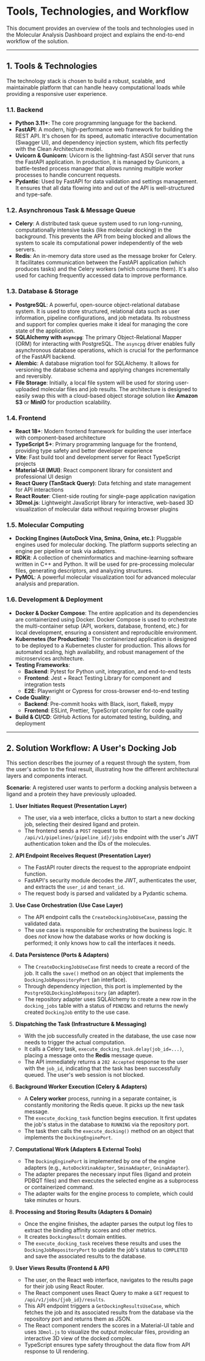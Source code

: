 # Tools, Technologies, and Workflow

This document provides an overview of the tools and technologies used in the Molecular Analysis Dashboard project and explains the end-to-end workflow of the solution.

---

## **1. Tools & Technologies**

The technology stack is chosen to build a robust, scalable, and maintainable platform that can handle heavy computational loads while providing a responsive user experience.

### **1.1. Backend**

-   **Python 3.11+**: The core programming language for the backend.
-   **FastAPI**: A modern, high-performance web framework for building the REST API. It's chosen for its speed, automatic interactive documentation (Swagger UI), and dependency injection system, which fits perfectly with the Clean Architecture model.
-   **Uvicorn & Gunicorn**: Uvicorn is the lightning-fast ASGI server that runs the FastAPI application. In production, it is managed by Gunicorn, a battle-tested process manager that allows running multiple worker processes to handle concurrent requests.
-   **Pydantic**: Used by FastAPI for data validation and settings management. It ensures that all data flowing into and out of the API is well-structured and type-safe.

### **1.2. Asynchronous Task & Message Queue**

-   **Celery**: A distributed task queue system used to run long-running, computationally intensive tasks (like molecular docking) in the background. This prevents the API from being blocked and allows the system to scale its computational power independently of the web servers.
-   **Redis**: An in-memory data store used as the message broker for Celery. It facilitates communication between the FastAPI application (which produces tasks) and the Celery workers (which consume them). It's also used for caching frequently accessed data to improve performance.

### **1.3. Database & Storage**

-   **PostgreSQL**: A powerful, open-source object-relational database system. It is used to store structured, relational data such as user information, pipeline configurations, and job metadata. Its robustness and support for complex queries make it ideal for managing the core state of the application.
-   **SQLAlchemy with `asyncpg`**: The primary Object-Relational Mapper (ORM) for interacting with PostgreSQL. The `asyncpg` driver enables fully asynchronous database operations, which is crucial for the performance of the FastAPI backend.
-   **Alembic**: A database migration tool for SQLAlchemy. It allows for versioning the database schema and applying changes incrementally and reversibly.
-   **File Storage**: Initially, a local file system will be used for storing user-uploaded molecular files and job results. The architecture is designed to easily swap this with a cloud-based object storage solution like **Amazon S3** or **MinIO** for production scalability.

### **1.4. Frontend**

-   **React 18+**: Modern frontend framework for building the user interface with component-based architecture
-   **TypeScript 5+**: Primary programming language for the frontend, providing type safety and better developer experience
-   **Vite**: Fast build tool and development server for React TypeScript projects
-   **Material-UI (MUI)**: React component library for consistent and professional UI design
-   **React Query (TanStack Query)**: Data fetching and state management for API interactions
-   **React Router**: Client-side routing for single-page application navigation
-   **3Dmol.js**: Lightweight JavaScript library for interactive, web-based 3D visualization of molecular data without requiring browser plugins

### **1.5. Molecular Computing**

-   **Docking Engines (AutoDock Vina, Smina, Gnina, etc.)**: Pluggable engines used for molecular docking. The platform supports selecting an engine per pipeline or task via adapters.
-   **RDKit**: A collection of cheminformatics and machine-learning software written in C++ and Python. It will be used for pre-processing molecular files, generating descriptors, and analyzing structures.
-   **PyMOL**: A powerful molecular visualization tool for advanced molecular analysis and preparation.

### **1.6. Development & Deployment**

-   **Docker & Docker Compose**: The entire application and its dependencies are containerized using Docker. Docker Compose is used to orchestrate the multi-container setup (API, workers, database, frontend, etc.) for local development, ensuring a consistent and reproducible environment.
-   **Kubernetes (for Production)**: The containerized application is designed to be deployed to a Kubernetes cluster for production. This allows for automated scaling, high availability, and robust management of the microservices architecture.
-   **Testing Frameworks**:
    - **Backend**: Pytest for Python unit, integration, and end-to-end tests
    - **Frontend**: Jest + React Testing Library for component and integration tests
    - **E2E**: Playwright or Cypress for cross-browser end-to-end testing
-   **Code Quality**:
    - **Backend**: Pre-commit hooks with Black, isort, flake8, mypy
    - **Frontend**: ESLint, Prettier, TypeScript compiler for code quality
-   **Build & CI/CD**: GitHub Actions for automated testing, building, and deployment

---

## **2. Solution Workflow: A User's Docking Job**

This section describes the journey of a request through the system, from the user's action to the final result, illustrating how the different architectural layers and components interact.

**Scenario**: A registered user wants to perform a docking analysis between a ligand and a protein they have previously uploaded.

1.  **User Initiates Request (Presentation Layer)**
    -   The user, via a web interface, clicks a button to start a new docking job, selecting their desired ligand and protein.
    -   The frontend sends a `POST` request to the `/api/v1/pipelines/{pipeline_id}/jobs` endpoint with the user's JWT authentication token and the IDs of the molecules.

2.  **API Endpoint Receives Request (Presentation Layer)**
    -   The FastAPI router directs the request to the appropriate endpoint function.
    -   FastAPI's security module decodes the JWT, authenticates the user, and extracts the `user_id` and `tenant_id`.
    -   The request body is parsed and validated by a Pydantic schema.

3.  **Use Case Orchestration (Use Case Layer)**
    -   The API endpoint calls the `CreateDockingJobUseCase`, passing the validated data.
    -   The use case is responsible for orchestrating the business logic. It does *not* know how the database works or how docking is performed; it only knows how to call the interfaces it needs.

4.  **Data Persistence (Ports & Adapters)**
    -   The `CreateDockingJobUseCase` first needs to create a record of the job. It calls the `save()` method on an object that implements the `DockingJobRepositoryPort` (an interface).
    -   Through dependency injection, this port is implemented by the `PostgreSQLDockingJobRepository` (an adapter).
    -   The repository adapter uses SQLAlchemy to create a new row in the `docking_jobs` table with a status of `PENDING` and returns the newly created `DockingJob` entity to the use case.

5.  **Dispatching the Task (Infrastructure & Messaging)**
    -   With the job successfully created in the database, the use case now needs to trigger the actual computation.
    -   It calls a Celery task, `execute_docking_task.delay(job_id=...)`, placing a message onto the **Redis** message queue.
    -   The API immediately returns a `202 Accepted` response to the user with the `job_id`, indicating that the task has been successfully queued. The user's web session is not blocked.

6.  **Background Worker Execution (Celery & Adapters)**
    -   A **Celery worker** process, running in a separate container, is constantly monitoring the Redis queue. It picks up the new task message.
    -   The `execute_docking_task` function begins execution. It first updates the job's status in the database to `RUNNING` via the repository port.
    -   The task then calls the `execute_docking()` method on an object that implements the `DockingEnginePort`.

7.  **Computational Work (Adapters & External Tools)**
    -   The `DockingEnginePort` is implemented by one of the engine adapters (e.g., `AutoDockVinaAdapter`, `SminaAdapter`, `GninaAdapter`).
    -   The adapter prepares the necessary input files (ligand and protein PDBQT files) and then executes the selected engine as a subprocess or containerized command.
    -   The adapter waits for the engine process to complete, which could take minutes or hours.

8.  **Processing and Storing Results (Adapters & Domain)**
    -   Once the engine finishes, the adapter parses the output log files to extract the binding affinity scores and other metrics.
    -   It creates `DockingResult` domain entities.
    -   The `execute_docking_task` receives these results and uses the `DockingJobRepositoryPort` to update the job's status to `COMPLETED` and save the associated results to the database.

9.  **User Views Results (Frontend & API)**
    -   The user, on the React web interface, navigates to the results page for their job using React Router.
    -   The React component uses React Query to make a `GET` request to `/api/v1/jobs/{job_id}/results`.
    -   This API endpoint triggers a `GetDockingResultsUseCase`, which fetches the job and its associated results from the database via the repository port and returns them as JSON.
    -   The React component renders the scores in a Material-UI table and uses `3Dmol.js` to visualize the output molecular files, providing an interactive 3D view of the docked complex.
    -   TypeScript ensures type safety throughout the data flow from API response to UI rendering.
